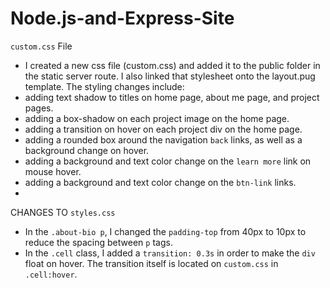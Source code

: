 # Node.js-and-Express-Site
 
 `custom.css` File
* I created a new css file (custom.css) and added it to the public folder in the static server route. I also linked that stylesheet onto the layout.pug template. 
The styling changes include: 
* adding text shadow to titles on home page, about me page, and project pages.
* adding a box-shadow on each project image on the home page.
* adding a transition on hover on each project div on the home page.
* adding a rounded box around the navigation `back` links, as well as a background change on hover.
* adding a background and text color change on the `learn more` link on mouse hover.
* adding a background and text color change on the `btn-link` links.
*

CHANGES TO `styles.css`
* In the `.about-bio p`, I changed the `padding-top` from 40px to 10px to reduce the spacing between `p` tags. 
* In the `.cell` class, I added a `transition: 0.3s` in order to make the `div` float on hover. The transition itself is located on `custom.css` in `.cell:hover`.
